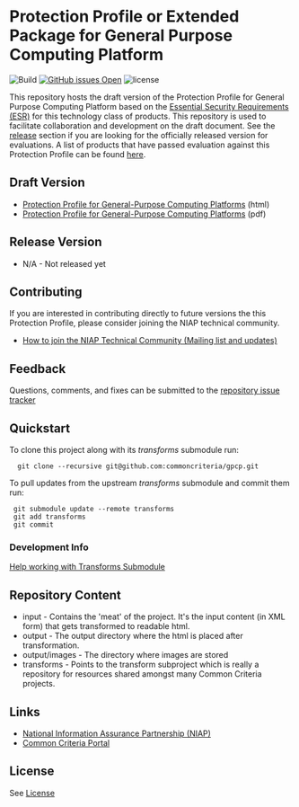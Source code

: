 Protection Profile or Extended Package for General Purpose Computing Platform
===============

![Build](https://github.com/commoncriteria/gpcp/workflows/Build/badge.svg)
[![GitHub issues Open](https://img.shields.io/github/issues/commoncriteria/gpcp.svg?maxAge=2592000)](https://github.com/commoncriteria/gpcp/issues) 
![license](https://img.shields.io/badge/license-Unlicensed-blue.svg)

This repository hosts the draft version of the Protection Profile for General Purpose Computing Platform based on the
[Essential Security Requirements (ESR)](https://commoncriteria.github.io/pp/gpcp/gpcp-esr.html) for this technology class of
products. This repository is used to facilitate collaboration and development on the draft document.
See the [release](#Release-Version) section if you are looking for the officially released version for evaluations.
A list of products that have passed evaluation against this Protection Profile can be found [here](QQQQ).

## Draft Version

* [Protection Profile for General-Purpose Computing Platforms](https://commoncriteria.github.io/pp/gpcp/gpcp-release.html) (html)
* [Protection Profile for General-Purpose Computing Platforms](https://commoncriteria.github.io/pp/gpcp/gpcp-release.pdf) (pdf)

## Release Version
* N/A - Not released yet

## Contributing

If you are interested in contributing directly to future versions the this Protection Profile, please consider joining the NIAP technical community.
* [How to join the NIAP Technical Community (Mailing list and updates)](https://www.niap-ccevs.org/NIAP_Evolution/tech_communities.cfm)

## Feedback

Questions, comments, and fixes can be submitted to the [repository issue tracker](https://github.com/commoncriteria/gpcp/issues)

## Quickstart
To clone this project along with its _transforms_ submodule run:

````
  git clone --recursive git@github.com:commoncriteria/gpcp.git
````
To pull updates from the upstream _transforms_ submodule and commit them run:
````
 git submodule update --remote transforms
 git add transforms
 git commit
````

### Development Info
[Help working with Transforms Submodule](https://github.com/commoncriteria/transforms/wiki/Working-with-Transforms-as-a-Submodule)

## Repository Content
* input - Contains the 'meat' of the project. It's the input content (in XML form) that gets transformed to readable html.
* output - The output directory where the html is placed after transformation.
* output/images - The directory where images are stored
* transforms - Points to the transform subproject which is really a repository for resources shared amongst many Common Criteria projects.

## Links
* [National Information Assurance Partnership (NIAP)](https://www.niap-ccevs.org/)
* [Common Criteria Portal](https://www.commoncriteriaportal.org/)

## License
See [License](./LICENSE)

